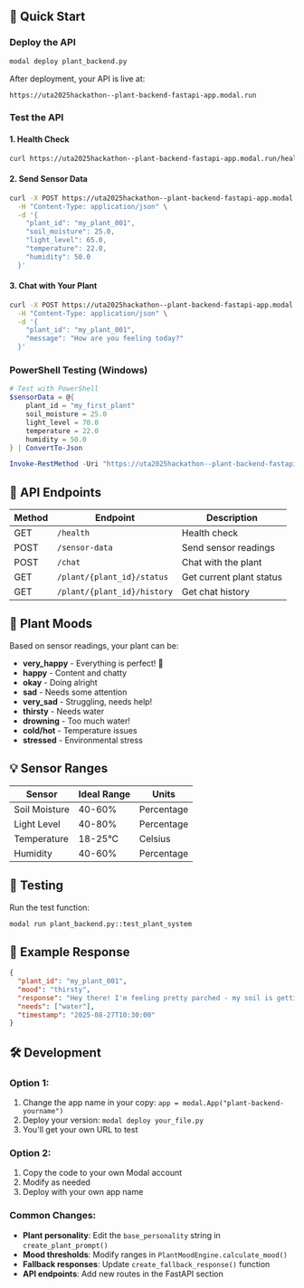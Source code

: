 
## 🚀 Quick Start

### Deploy the API
```bash
modal deploy plant_backend.py
```

After deployment, your API is live at:
```
https://uta2025hackathon--plant-backend-fastapi-app.modal.run
```

### Test the API

#### 1. Health Check
```bash
curl https://uta2025hackathon--plant-backend-fastapi-app.modal.run/health
```

#### 2. Send Sensor Data
```bash
curl -X POST https://uta2025hackathon--plant-backend-fastapi-app.modal.run/sensor-data \
  -H "Content-Type: application/json" \
  -d '{
    "plant_id": "my_plant_001",
    "soil_moisture": 25.0,
    "light_level": 65.0,
    "temperature": 22.0,
    "humidity": 50.0
  }'
```

#### 3. Chat with Your Plant
```bash
curl -X POST https://uta2025hackathon--plant-backend-fastapi-app.modal.run/chat \
  -H "Content-Type: application/json" \
  -d '{
    "plant_id": "my_plant_001",
    "message": "How are you feeling today?"
  }'
```

### PowerShell Testing (Windows)
```powershell
# Test with PowerShell
$sensorData = @{
    plant_id = "my_first_plant"
    soil_moisture = 25.0
    light_level = 70.0
    temperature = 22.0
    humidity = 50.0
} | ConvertTo-Json

Invoke-RestMethod -Uri "https://uta2025hackathon--plant-backend-fastapi-app.modal.run/sensor-data" -Method Post -Body $sensorData -ContentType "application/json"
```

## 📡 API Endpoints

| Method | Endpoint | Description |
|--------|----------|-------------|
| GET | `/health` | Health check |
| POST | `/sensor-data` | Send sensor readings |
| POST | `/chat` | Chat with the plant |
| GET | `/plant/{plant_id}/status` | Get current plant status |
| GET | `/plant/{plant_id}/history` | Get chat history |

## 🌿 Plant Moods

Based on sensor readings, your plant can be:
- **very_happy** - Everything is perfect! 🌟
- **happy** - Content and chatty
- **okay** - Doing alright
- **sad** - Needs some attention
- **very_sad** - Struggling, needs help!
- **thirsty** - Needs water
- **drowning** - Too much water!
- **cold/hot** - Temperature issues
- **stressed** - Environmental stress

## 💡 Sensor Ranges

| Sensor | Ideal Range | Units |
|--------|-------------|-------|
| Soil Moisture | 40-60% | Percentage |
| Light Level | 40-80% | Percentage |
| Temperature | 18-25°C | Celsius |
| Humidity | 40-60% | Percentage |

## 🧪 Testing

Run the test function:
```bash
modal run plant_backend.py::test_plant_system
```

## 📝 Example Response

```json
{
  "plant_id": "my_plant_001",
  "mood": "thirsty",
  "response": "Hey there! I'm feeling pretty parched - my soil is getting dry and I could really use a drink! 💧",
  "needs": ["water"],
  "timestamp": "2025-08-27T10:30:00"
}
```

## 🛠️ Development

### Option 1:
1. Change the app name in your copy: `app = modal.App("plant-backend-yourname")`
2. Deploy your version: `modal deploy your_file.py`
3. You'll get your own URL to test

### Option 2:
1. Copy the code to your own Modal account
2. Modify as needed
3. Deploy with your own app name

### Common Changes:
- **Plant personality**: Edit the `base_personality` string in `create_plant_prompt()`
- **Mood thresholds**: Modify ranges in `PlantMoodEngine.calculate_mood()`
- **Fallback responses**: Update `create_fallback_response()` function
- **API endpoints**: Add new routes in the FastAPI section
